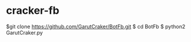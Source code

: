 # cracker-fb
$git clone https://github.com/GarutCraker/BotFb.git $ cd BotFb $ python2 GarutCraker.py
